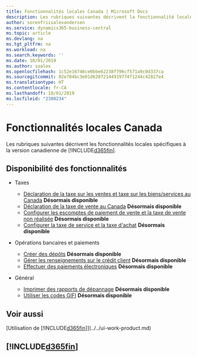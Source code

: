 ```yaml
---
title: Fonctionnalités locales Canada | Microsoft Docs
description: Les rubriques suivantes décrivent la fonctionnalité locale dans la version canadienne de Business Central.
author: sorenfriisalexandersen
ms.service: dynamics365-business-central
ms.topic: article
ms.devlang: na
ms.tgt_pltfrm: na
ms.workload: na
ms.search.keywords: ''
ms.date: 10/01/2019
ms.author: soalex
ms.openlocfilehash: 1c52e16746ce0bbe62238f796cf571a9c0d337ca
ms.sourcegitcommit: 02e704bc3e01d62072144919774f1244c42827e4
ms.translationtype: HT
ms.contentlocale: fr-CA
ms.lasthandoff: 10/01/2019
ms.locfileid: "2300234"
---
```

# <a name="canada-local-functionality"></a>Fonctionnalités locales Canada
Les rubriques suivantes décrivent les fonctionnalités locales spécifiques à la version canadienne de [!INCLUDE[d365fin](../../includes/d365fin_md.md)].  

## <a name="feature-availability"></a>Disponibilité des fonctionnalités

* Taxes
    * [Déclaration de la taxe sur les ventes et taxe sur les biens/services au Canada](sales-tax-goods-services.md) **Désormais disponible**
    * [Déclaration de la taxe de vente au Canada](ca-sales-tax.md) **Désormais disponible**
    * [Configurer les escomptes de paiement de vente et la taxe de vente non réalisée](how-to-set-up-unrealized-sales-tax-and-sales-payment-discounts.md) **Désormais disponible**
    * [Configurer la taxe de service et la taxe d'achat](how-to-set-up-use-tax-and-purchase-tax.md) **Désormais disponible**

* Opérations bancaires et paiements
    * [Créer des dépôts](how-to-create-deposits.md) **Désormais disponible**
    * [Gérer les renseignements sur le crédit client](how-to-manage-customer-credit-information.md) **Désormais disponible**
    * [Effectuer des paiements électroniques](../../finance-make-payments-with-bank-data-conversion-service-or-sepa-credit-transfer.md#exporting-payments-to-a-bank-file) **Désormais disponible**

* Général
    * [Imprimer des rapports de dépannage](how-to-print-troubleshooting-reports.md) **Désormais disponible**
    * [Utiliser les codes GIFI](work-gifi-codes.md) **Désormais disponible**    

## <a name="see-also"></a>Voir aussi
[Utilisation de [!INCLUDE[d365fin](../../includes/d365fin_md.md)]](../../ui-work-product.md)   

## [!INCLUDE[d365fin](../../includes/free_trial_md.md)]  
